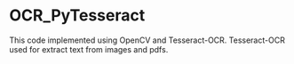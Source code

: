 # OCR_PyTesseract
This code implemented using OpenCV and Tesseract-OCR. Tesseract-OCR used for extract text from images and pdfs.
